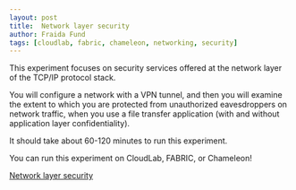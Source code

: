 ```yaml
---
layout: post
title:  Network layer security
author: Fraida Fund
tags: [cloudlab, fabric, chameleon, networking, security]
---
```


This experiment focuses on security services offered at the network layer of the TCP/IP protocol stack. 

You will configure a network with a VPN tunnel, and then you will examine the extent to which you are protected from unauthorized eavesdroppers on network traffic, when you use a file transfer application (with and without application layer confidentiality).

It should take about 60-120 minutes to run this experiment.

You can run this experiment on CloudLab, FABRIC, or Chameleon!

[Network layer security](https://witestlab.poly.edu/blog/network-layer-security/)
